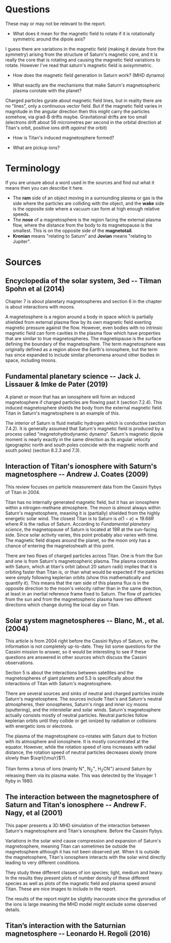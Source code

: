 # Questions
These may or may not be relevant to the report.

* What does it mean for the magnetic field to rotate if it is rotationally symmetric around the dipole axis?

I guess there are variations in the magnetic field (making it deviate from the symmetry) arising from the structure of Saturn's magnetic core, and it is really the core that is rotating and causing the magnetic field variations to rotate. However I've read that saturn's magnetic field is axisymmetric.

* How does the magnetic field generation in Saturn work? (MHD dynamo)

* What exactly are the mechanisms that make Saturn's magnetospheric plasma corotate with the planet?

Charged particles gyrate about magnetic field lines, but in reality there are no "lines", only a continuous vector field. But if the magnetic field varies in magnitude in the angular direction then this might carry the particles somehow, via grad-B drifts maybe. Gravitational drifts are too small (electrons drift about 56 micrometres per second in the orbital direction at Titan's orbit, positive ions drift *against* the orbit)

* How is Titan's induced magnetosphere formed?

* What are pickup ions?


# Terminology
If you are unsure about a word used in the sources and find out what it means then you can describe it here.

* The **ram** side of an object moving in a surrounding plasma or gas is the side where the particles are colliding with the object, and the **wake** side is the opposite side where a vacuum can form at high enough relative speeds.
* The **nose** of a magnetosphere is the region facing the external plasma flow, where the distance from the body to its magnetopause is the smallest. This is on the opposite side of the **magnetotail**.
* **Kronian** means "relating to Saturn" and **Jovian** means "relating to Jupiter".

# Sources
## Encyclopedia of the solar system, 3ed -- Tilman Spohn et al (2014)
Chapter 7 is about planetary magnetospheres and section 6 in the chapter is about interactions with moons.

A magnetosphere is a region around a body in space which is partially shielded from external plasma flow by its own magnetic field exerting magnetic pressure against the flow. However, even bodies with no intrinsic magnetic field can form cavities in the plasma flow which have properties that are similar to true magnetospheres. The magnetopause is the surface defining the boundary of the magnetosphere. The term magnetosphere was originally defined as a region above the Earth's ionosphere, but the term has since expanded to include similar phenomena around other bodies in space, including moons. 
## Fundamental planetary science -- Jack J. Lissauer & Imke de Pater (2019)
A planet or moon that has an ionosphere will form an induced magnetosphere if charged particles are flowing past it (section 7.2.4). This induced magnetosphere shields the body from the external magnetic field. Titan in Saturn's magnetosphere is an example of this.

The interior of Saturn is fluid metallic hydrogen which is conductive (section 7.4.2). It is generally assumed that Saturn's magnetic field is produced by a process called "magnetohydrodynamic dynamo". Saturn's magnetic dipole moment is nearly exactly in the same direction as its angular velocity (geographic north and south poles coincide with the magnetic north and south poles) (section 8.2.3 and 7.3).

## Interaction of Titan's ionosphere with Saturn's magnetosphere -- Andrew J. Coates (2009)
This review focuses on particle measurement data from the Cassini flybys of Titan in 2004.

Titan has no internally generated magnetic field, but it has an ionosphere within a nitrogen-methane atmosphere. The moon is almost always within Saturn's magnetosphere, meaning it is (partially) shielded from the highly energetic solar wind. The closest Titan is to Saturn is $a(1-e)\approx 19.68 R$ where $R$ is the radius of Saturn. According to *Fundamental planetary science*, the magnetopause of Saturn is located at $19R$ at the sun-facing side. Since solar activity varies, this point probably also varies with time. The magnetic field drapes around the planet, so the moon only has a chance of entering the magnetosheath at this point.

There are two flows of charged particles across Titan. One is from the Sun and one is from Saturn's magnetospheric plasma. The plasma corotates with Saturn, which at titan's orbit (about 20 saturn radii) implies that it is orbiting faster than Titan is, or than what would be expected if the particles were simply following keplerian orbits (show this mathematically and quantify it). This means that the ram side of this plasma flux is in the opposite direction to the moon's velocity rather than in the same direction, at least in an inertial reference frame fixed to Saturn. The flow of particles from the sun and from the magnetospheric plasma have two different directions which change during the local day on Titan.

## Solar system magnetospheres -- Blanc, M., et al. (2004)
This article is from 2004 right before the Cassini flybys of Saturn, so the information is not completely up-to-date. They list some questions for the Cassini mission to answer, so it would be interesting to see if these questions are answered in other sources which discuss the Cassini observations.

Section 5 is about the interactions between satellites and the magnetospheres of giant planets and 5.3 is specifically about the interactions of Titan with Saturn's magnetosphere.

There are several sources and sinks of neutral and charged particles inside Saturn's magnetosphere. The sources include Titan's and Saturn's neutral atmospheres, their ionospheres, Saturn's rings and inner icy moons (sputtering), and the interstellar and solar winds. Saturn's magnetosphere actually consists mostly of neutral particles. Neutral particles follow keplerian orbits until they collide or get ionized by radiation or collisions with energetic ions or electrons.

The plasma of the magnetosphere co-rotates with Saturn due to friction with its atmosphere and ionosphere. It is mostly concentrated at the equator. However, while the rotation speed of ions increases with radial distance, the rotation speed of neutral particles decreases slowly (more slowly than $\sqrt{\mu/r}$?).

Titan forms a torus of ions (mainly $\text{N}^+$, $\text{N}_2^+$, $\text{H}_2\text{CN}^+$) around Saturn by releasing them via its plasma wake. This was detected by the Voyager 1 flyby in 1980.

## The interaction between the magnetosphere of Saturn and Titan's ionosphere -- Andrew F. Nagy, et al (2001)
This paper presents a 3D MHD simulation of the interaction between Saturn's magnetosphere and Titan's ionosphere. Before the Cassini flybys. 

Variations in the solar wind cause compression and expansion of Saturn's magnetosphere, meaning Titan can sometimes be outside the magnetosphere although it has not been observed yet. When it is outside the magnetosphere, Titan's ionosphere interacts with the solar wind directly leading to very different conditions.

They study three different classes of ion species; light, medium and heavy. In the results they present plots of number density of these different species as well as plots of the magnetic field and plasma speed around Titan. These are nice images to include in the report.

The results of the report might be slightly inaccurate since the gyroradius of the ions is large meaning the MHD model might exclude some observed details.

## Titan’s interaction with the Saturnian magnetosphere -- Leonardo H. Regoli (2016)


